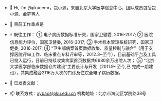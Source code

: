 - 👋 Hi, I’m @pkucemr，包小源，来自北京大学医学信息中心，团队成员包括包小源、金梦等人
- 👀 目前工作重点是

- ⚡ 既往工作：
  ① 电子病历数据标准研究，国家卫健委, 2016-2017; 
  ② 医院信息能力评价，国家卫健委, 2016-2017; 
  ③ 手术标本管理系统研究，国家卫健委, 2016-2017; 
  ④ “卫生部病案首页数据收集、质量控制与融合”（用于支撑医院评审工作、临床重点专科评审等，2012.3~至今），目前基础平台及工具已投入运行，目前已持续收集病案首页数据共6680余万出院人次； 
  ⑤  “北京大学医学部临床数据仓库建设”主要设计与开发（2011.9~至今,已
完成一期建设），共集成融合2116万人次的门诊及住院全电子病历数据。
- 🌱 已发表文献：

- 📫 联系方式：xybao@pku.edu.cn
      机构地址：北京市海淀区学院路38号

<!---
pkucemr/pkucemr is a ✨ special ✨ repository because its `README.md` (this file) appears on your GitHub profile.
You can click the Preview link to take a look at your changes.
--->
